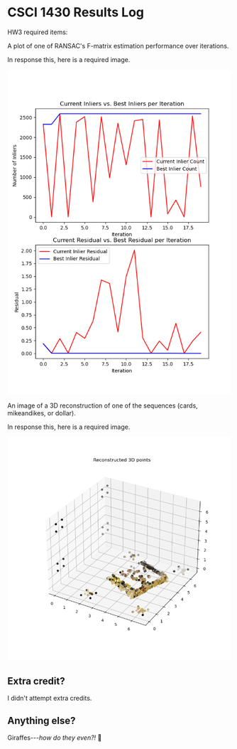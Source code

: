 # CSCI 1430 Results Log

HW3 required items:

A plot of one of RANSAC's F-matrix estimation performance over iterations.

In response this, here is a required image.

![Required image result 1](iterations.png)

An image of a 3D reconstruction of one of the sequences (cards, mikeandikes, or dollar).

In response this, here is a required image.

![Required image result 1](Recovered_3D_points.png)

## Extra credit?

I didn't attempt extra credits.

## Anything else?

Giraffes---_how do they even?!_ 🦒